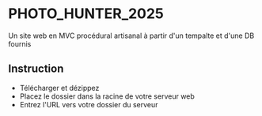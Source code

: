 # PHOTO_HUNTER_2025

Un site web en MVC procédural artisanal à partir d'un tempalte et d'une DB fournis


## Instruction 
- Télécharger et dézippez
- Placez le dossier dans la racine de votre serveur web
- Entrez l'URL vers votre dossier du serveur
